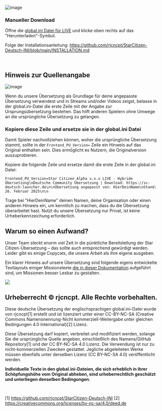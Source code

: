 ![image](https://i.imgur.com/eANRGHf.png)

### Manueller Download
Öffne die [global.ini Datei für LIVE](https://github.com/rjcncpt/StarCitizen-Deutsch-INI/blob/main/live/global.ini) und klicke oben rechts auf das "Herunterladen"-Symbol.

Folge der Installationsanleitung: https://github.com/rjcncpt/StarCitizen-Deutsch-INI/blob/main/INSTALLATION.md

<br>

## Hinweis zur Quellenangabe

![image](https://www.sc-deutsch-launcher.de/uebersetzung/starcitizen-copyright.png)

Wenn du unsere Übersetzung als Grundlage für deine angepasste Übersetzung verwendest und in Streams und/oder Videos zeigst, belasse in der global.ini-Datei die erste Zeile mit der Angabe zur Ursprungsübersetzung bestehen. Das hilft anderen Spielern ohne Umwege an die ursprüngliche Übersetzung zu gelangen.

### Kopiere diese Zeile und ersetze sie in der global.ini Datei

Damit Spieler nachvollziehen können, woher die ursprüngliche Übersetzung stammt, sollte in der `Frontend_PU_Version=` Zeile ein Hinweis auf das Original enthalten sein. Dies ermöglicht es Nutzern, die Originalversion auszuprobieren.

Kopiere die folgende Zeile und ersetze damit die erste Zeile in der global.ini Datei:
```
Frontend_PU_Version=Star Citizen Alpha x.x.x LIVE - Hybride Übersetzung\nDeutsche Community Übersetzung | Download: https://sc-deutsch-launcher.de\n\nÜbersetzung angepasst von: HierDeinName\nStand: 26. Februar 2025\n\n
```
Trage bei "HierDeinName" deinen Namen, deine Organisation oder einen anderen Hinweis ein, um kenntlich zu machen, dass du die Übersetzung überarbeitet hast. Nutzt du unsere Übersetzung nur Privat, ist keine Urheberkennzeichung erforderlich.

## Warum so einen Aufwand?

Unser Team steckt enorm viel Zeit in die pünktliche Bereitstellung der Star Citizen-Übersetzung – das sollte auch entsprechend gewürdigt werden. Leider gibt es einige Copycats, die unsere Arbeit als ihre eigene ausgeben.

Ein klarer Hinweis auf unsere Übersetzung sind folgende eigens entwickelte Textlayouts einiger Missionstexte [die in dieser Dokumentation](<https://github.com/rjcncpt/StarCitizen-Deutsch-INI/tree/main/docs_tools/doku>) aufgeführt sind, um Missionen besser Lesbar zu gestalten.

<img src="https://www.sc-deutsch-launcher.de/img/features/eigenes_sc_missionslayout.webp">

## Urheberrecht © rjcncpt. Alle Rechte vorbehalten. 

Diese deutsche Übersetzung der englischsprachigen global.ini-Datei wurde von rjcncpt[1] erstellt und ist lizenziert unter einer CC-BY-NC-SA (Creative Commons Namensnennung-Nicht kommerziell-Weitergabe unter gleichen Bedingungen 4.0 International)[2] Lizenz.

Diese Übersetzung darf kopiert, verbreitet und modifiziert werden, solange Sie die ursprüngliche Quelle angeben, einschließlich des Namens/GitHub Repository[1] und der CC BY-NC-SA 4.0 Lizenz. Die Verwendung ist nur zu nicht-kommerziellen Zwecken gestattet. Jegliche abgeleiteten Werke müssen ebenfalls unter derselben Lizenz (CC BY-NC-SA 4.0) veröffentlicht werden.

**Individuelle Texte in den global.ini-Dateien, die sich erheblich in ihrer Schöpfungshöhe vom Original abheben, sind urheberrechtlich geschützt und unterliegen denselben Bedingungen.**

<br>

[1] https://github.com/rjcncpt/StarCitizen-Deutsch-INI [2] https://creativecommons.org/licenses/by-nc-sa/4.0/deed.de
